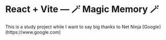 # React + Vite — 🪄 Magic Memory 🪄

<p>This is a study project while I want to say big thanks to Net Ninja [Google](https://www.google.com)</p>
